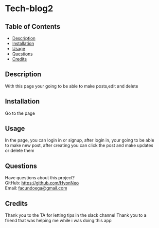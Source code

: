 # Tech-blog2

## Table of Contents
  * [Description](#description)
  * [Installation](#installation)
  * [Usage](#usage)
  * [Questions](#questions)
  * [Credits](#credits)

    
  ## Description
  With this page your going to be able to make posts,edit and delete
  
  ## Installation
  Go to the page
  
  ## Usage
  In the page, you can login in or signup, after login in, your going to be able to make new post, after creating you can click the post and make updates or delete them


  ## Questions
  Have questions about this project?  
  GitHub: https://github.com/HyonNeo  
  Email: facundoega@gmail.com

  
  ## Credits
  Thank you to the TA for letting tips in the slack channel
  Thank you to a friend that was helping me while i was doing this app
